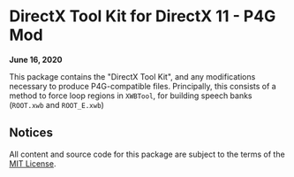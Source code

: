 # DirectX Tool Kit for DirectX 11 - P4G Mod

**June 16, 2020**

This package contains the "DirectX Tool Kit", and any modifications necessary to produce P4G-compatible files.
Principally, this consists of a method to force loop regions in ``XWBTool``, for building speech banks (``ROOT.xwb`` and ``ROOT_E.xwb``)

## Notices

All content and source code for this package are subject to the terms of the [MIT License](http://opensource.org/licenses/MIT).